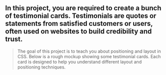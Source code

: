 ## In this project, you are required to create a bunch of testimonial cards. Testimonials are quotes or statements from satisfied customers or users, often used on websites to build credibility and trust.

> The goal of this project is to teach you about positioning and layout in CSS. Below is a rough mockup showing some testimonial cards. Each card is designed to help you understand different layout and positioning techniques.